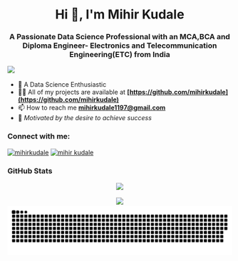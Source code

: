 <h1 align="center">Hi 👋, I'm Mihir Kudale</h1>
<h3 align="center">A Passionate Data Science Professional with an MCA,BCA and Diploma Engineer- Electronics and Telecommunication Engineering(ETC) from India</h3>

<p align="left">

![](https://komarev.com/ghpvc/?username=mihirkudale&style=flat-square)
  
- 🔭 A Data Science Enthusiastic
- 👨‍💻 All of my projects are available at **[https://github.com/mihirkudale](https://github.com/mihirkudale)**
- 📫 How to reach me **mihirkudale1197@gmail.com**
- 🌟 *Motivated by the desire to achieve success*
  
<!--  ### My Recent Certification :
  
<a target="IBM Data Science Certificate" href="https://www.coursera.org/account/accomplishments/professional-cert/VMVWAH6B7T7P"><img src="https://github.com/mihirkudale/mihirkudale/blob/main/assets/IBM%20Data%20Science%20Certificate.png" alt="IBM Certificate" width="300" height="220"></img></a><a target="Data Science Professional Certificate" href="https://www.credly.com/badges/36e4432a-25da-409a-90ef-2c4d9ccfaffb"><img src="https://github.com/mihirkudale/mihirkudale/blob/main/assets/Data%20Science%20Professional%20Certificate.png" alt="Data Science Professional Certificate" width="300" height="220"></img></a> -->

  
<h3 align="left">Connect with me:</h3>
<p align="left">

<a href="https://github.com/mihirkudale" target="blank"><img align="center" src="https://raw.githubusercontent.com/rahuldkjain/github-profile-readme-generator/master/src/images/icons/Social/github.svg" alt="mihirkudale" height="30" width="40" /></a>
<a href="https://www.linkedin.com/in/mihir-kudale-90091082/" target="blank"><img align="center" src="https://raw.githubusercontent.com/rahuldkjain/github-profile-readme-generator/master/src/images/icons/Social/linked-in-alt.svg" alt="mihir kudale" height="30" width="40" /></a>
  
  
### GitHub Stats

<p align="center">
<img width="48%" src="https://github-readme-streak-stats.herokuapp.com/?user=mihirkudale&background=2B2B2B&currStreakNum=FFFFFF&sideNums=FFFFFF&sideLabels=FFFFFF&dates=9E9E9E&border=FFFFFF)](https://git.io/streak-stats" />
</p>
<p align="center">
<img width="48%" src="https://github-readme-stats.vercel.app/api/top-langs/?username=mihirkudale&show_icons=true&layout=compact&title_color=ffffff&icon_color=9a8a7a&text_color=daf7dc&bg_color=2b2b2b" />
<img src="https://github.com/mihirkudale/mihirkudale/blob/output/github-contribution-grid-snake.svg" alt="snake"></center>
</p>
